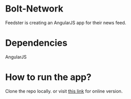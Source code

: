 # Bolt-Network
Feedster is creating an AngularJS app for their news feed.

# Dependencies 
AngularJS 

# How to run the app? 
Clone the repo locally. or visit [this link](https://salma71192.github.io/Feedster/) for online version.

